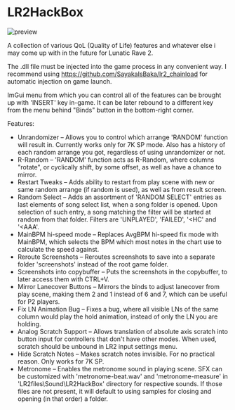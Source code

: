 # LR2HackBox
![preview](https://github.com/user-attachments/assets/3ea78107-1466-4aac-ab60-bcc4ad83cd01)

A collection of various QoL (Quality of Life) features and whatever else i may come up with in the future for Lunatic Rave 2.

The .dll file must be injected into the game process in any convenient way. I recommend using https://github.com/SayakaIsBaka/lr2_chainload for automatic injection on game launch.

ImGui menu from which you can control all of the features can be brought up with 'INSERT' key in-game. It can be later rebound to a different key from the menu behind "Binds" button in the bottom-right corner.

Features:
- Unrandomizer – Allows you to control which arrange 'RANDOM' function will result in. Currently works only for 7K SP mode. Also has a history of each random arrange you got, regardless of using unrandomizer or not.
- R-Random – 'RANDOM' function acts as R-Random, where columns "rotate", or cyclically shift, by some offset, as well as have a chance to mirror.
- Restart Tweaks – Adds ability to restart from play scene with new or same random arrange (if random is used), as well as from result screen.
- Random Select – Adds an assortment of 'RANDOM SELECT' entries as last elements of song select list, when a song folder is opened. Upon selection of such entry, a song matching the filter will be started at random from that folder. Filters are 'UNPLAYED', 'FAILED', '<HC' and '<AAA'.
- MainBPM hi-speed mode – Replaces AvgBPM hi-speed fix mode with MainBPM, which selects the BPM which most notes in the chart use to calculate the speed against.
- Reroute Screenshots – Reroutes screenshots to save into a separate folder 'screenshots' instead of the root game folder.
- Screenshots into copybuffer – Puts the screenshots in the copybuffer, to later access them with CTRL+V.
- Mirror Lanecover Buttons – Mirrors the binds to adjust lanecover from play scene, making them 2 and 1 instead of 6 and 7, which can be useful for P2 players.
- Fix LN Animation Bug – Fixes a bug, where all visible LNs of the same column would play the hold animation, instead of only the LN you are holding.
- Analog Scratch Support – Allows translation of absolute axis scratch into button input for controllers that don't have other modes. When used, scratch should be unbound in LR2 input settings menu.
- Hide Scratch Notes – Makes scratch notes invisible. For no practical reason. Only works for 7K SP.
- Metronome – Enables the metronome sound in playing scene. SFX can be customized with 'metronome-beat.wav' and 'metronome-measure' in 'LR2files\Sound\LR2HackBox\' directory for respective sounds. If those files are not present, it will default to using samples for closing and opening (in that order) a folder.
